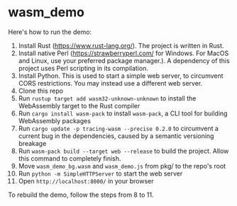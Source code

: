 # wasm_demo

Here's how to run the demo:

1. Install Rust (https://www.rust-lang.org/). The project is written in Rust.
2. Install native Perl (https://strawberryperl.com/ for Windows. For MacOS and Linux, use your preferred package manager.). A dependency of this project uses Perl scripting in its compilation.
3. Install Python. This is used to start a simple web server, to circumvent CORS restrictions. You may instead use a different web server.
4. Clone this repo
5. Run `rustup target add wasm32-unknown-unknown` to install the WebAssembly target to the Rust compiler
6. Run `cargo install wasm-pack` to install `wasm-pack`, a CLI tool for building WebAssembly packages
7. Run `cargo update -p tracing-wasm --precise 0.2.0` to circumvent a current bug in the dependencies, caused by a semantic versioning breakage
8. Run `wasm-pack build --target web --release` to build the project. Allow this command to completely finish.
9. Move `wasm_demo_bg.wasm` and `wasm_demo.js` from pkg/ to the repo's root
10. Run `python -m SimpleHTTPServer` to start the web server
11. Open `http://localhost:8000/` in your browser

To rebuild the demo, follow the steps from 8 to 11.